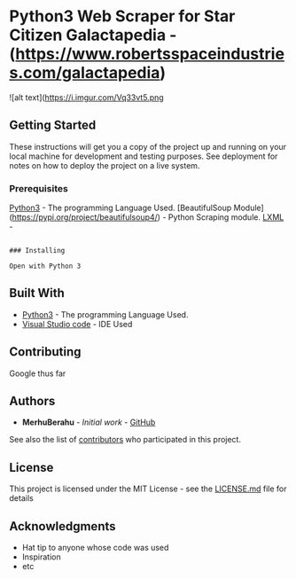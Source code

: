 # Python3 Web Scraper for Star Citizen Galactapedia - (https://www.robertsspaceindustries.com/galactapedia)


![alt text](https://i.imgur.com/Vq33vt5.png



## Getting Started

These instructions will get you a copy of the project up and running on your local machine for development and testing purposes. See deployment for notes on how to deploy the project on a live system.

### Prerequisites

[Python3](https://www.python.org/) - The programming Language Used.
[BeautifulSoup Module] (https://pypi.org/project/beautifulsoup4/) - Python Scraping module.
[LXML](https://pypi.org/project/lxml/) - 


```

### Installing

Open with Python 3

```


## Built With

* [Python3](https://www.python.org/) - The programming Language Used.
* [Visual Studio code](https://code.visualstudio.com/) - IDE Used

## Contributing

Google thus far


## Authors

* **MerhuBerahu** - *Initial work* - [GitHub](https://github.com/MerhuBerahu)

See also the list of [contributors](https://github.com/MerhuBerahu/Python-RPG/graphs/contributors) who participated in this project.

## License

This project is licensed under the MIT License - see the [LICENSE.md](LICENSE.md) file for details

## Acknowledgments

* Hat tip to anyone whose code was used
* Inspiration
* etc
